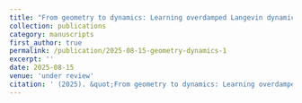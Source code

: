 ```yaml
---
title: "From geometry to dynamics: Learning overdamped Langevin dynamics from sparse observations with geometric constraints "
collection: publications
category: manuscripts
first_author: true
permalink: /publication/2025-08-15-geometry-dynamics-1
excerpt: ''
date: 2025-08-15
venue: 'under review'
citation: ' (2025). &quot;From geometry to dynamics: Learning overdamped Langevin dynamics from sparse observations with geometric constraints.&quot; <i>under review</i>'
---
```

